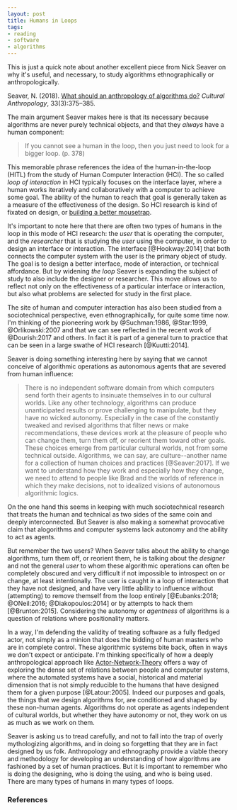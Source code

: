 ```yaml
---
layout: post
title: Humans in Loops
tags:
- reading
- software
- algorithms
---
```


This is just a quick note about another excellent piece from Nick Seaver on why
it's useful, and necessary, to study algorithms ethnographically or
anthropologically.

Seaver, N. (2018). [What should an anthropology of algorithms do?] *Cultural
Anthropology*, 33(3):375–385.

The main argument Seaver makes here is that its necessary because algorithms are
never purely technical objects, and that they *always* have a human component:

> If you cannot see a human in the loop, then you just need to look 
> for a bigger loop. (p. 378)

This memorable phrase references the idea of the human-in-the-loop (HITL) from
the study of Human Computer Interaction (HCI). The so called *loop of
interaction* in HCI typically focuses on the interface layer, where a human
works iteratively and collaboratively with a computer to achieve some goal. The
ability of the human to reach that goal is generally taken as a measure of the
effectiveness of the design. So HCI research is kind of fixated on design, or
[building a better mousetrap].

It's important to note here that there are often two types of humans in the loop
in this mode of HCI research: the *user* that is operating the computer, and the
*researcher* that is studying the *user* using the computer, in order to design
an interface or interaction. The interface [@Hookway:2014] that both connects
the computer system with the user is the primary object of study. The goal is to
design a better interface, mode of interaction, or technical affordance. But by
widening *the loop* Seaver is expanding the subject of study to also include the
designer or researcher. This move allows us to reflect not only on the
effectiveness of a particular interface or interaction, but also what problems
are selected for study in the first place.

The site of human and computer interaction has also been studied from a
sociotechnical perspective, even ethnographically, for quite some time now. I'm
thinking of the pioneering work by @Suchman:1986, @Star:1999, @Orlikowski:2007
and that we can see reflected in the recent work of @Dourish:2017 and others.
In fact it is part of a general turn to practice that can be seen in a large
swathe of HCI research [@Kuutti:2014]. 

Seaver is doing something interesting here by saying that we cannot conceive of
algorithmic operations as autonomous agents that are severed from human
influence:

> There is no independent software domain from which computers send forth 
> their agents to insinuate themselves in to our cultural worlds. Like
> any other technology, algorithms can produce unanticipated results or prove
> challenging to manipulate, but they have no wicked autonomy. Especially in 
> the case of the constantly tweaked and revised algorithms that filter news
> or make recommendations, these devices work at the pleasure of people who
> can change them, turn them off, or reorient them toward other goals. These
> choices emerge from particular cultural worlds, not from some technical
> outside. Algorithms, we can say, are culture--another name for a collection of
> human choices and practices [@Seaver:2017]. If we want to understand how they
> work and especially how they change, we need to attend to people like Brad
> and the worlds of reference in which they make decisions, not to idealized
> visions of autonomous algorithmic logics.

On the one hand this seems in keeping with much sociotechnical research that
treats the human and technical as two sides of the same coin and deeply
interconnected. But Seaver is also making a somewhat provocative claim that
alogorithms and computer systems lack autonomy and the ability to act as agents.

But remember the two users?  When Seaver talks about the ability to change
algorithms, turn them off, or reorient them, he is talking about the *designer*
and not the general *user* to whom these algorithmic operations can often be
completely obscured and very difficult if not impossible to introspect on or
change, at least intentionally.  The user is caught in a loop of interaction
that they have not designed, and have very little ability to influence without
(attempting) to remove themself from the loop entirely [@Eubanks:2018;
@ONeil:2016; @Diakopoulos:2014] or by attempts to hack them [@Brunton:2015].
Considering the autonomy or *agentness* of algorithms is a question of relations
where positionality matters. 

In a way, I'm defending the validity of treating software as a fully fledged
actor, not simply as a minion that does the bidding of human masters who are in
complete control. These algorithmic systems bite back, often in ways we don't
expect or anticipate. I'm thinking specifically of how a deeply anthropological
approach like [Actor-Network-Theory] offers a way of exploring the dense set of
relations between people and computer systems, where the automated systems have
a social, historical and material dimension that is not simply reducible to the
humans that have designed them for a given purpose [@Latour:2005]. Indeed our
purposes and goals, the things that we design algorithms for, are conditioned
and shaped by these non-human agents. Algorithms do not operate as agents
independent of cultural worlds, but whether they have autonomy or not, they work
on us as much as we work on them.

Seaver is asking us to tread carefully, and not to fall into the trap of overly 
mythologizing algorithms, and in doing so forgetting that they are in fact
designed by us folk. Anthropology and ethnography provide a viable theory and
methodology for developing an understanding of how algorithms are fashioned by a
set of human practices. But it is important to remember who is doing the
designing, who is doing the using, and who is being used. There are many types
of humans in many types of loops.

### References

[building a better mousetrap]: https://en.wikipedia.org/wiki/Build_a_better_mousetrap,_and_the_world_will_beat_a_path_to_your_door

[What should an anthropology of algorithms do?]: https://culanth.org/articles/966-what-should-an-anthropology-of-algorithms-do

[Actor-Network-Theory]: https://en.wikipedia.org/wiki/Actor%E2%80%93network_theory
